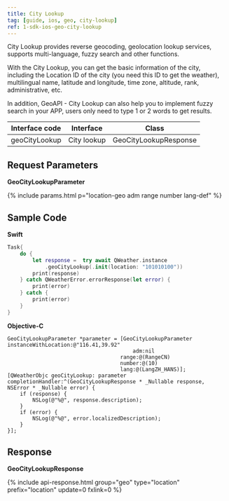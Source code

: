 ```yaml
---
title: City Lookup
tag: [guide, ios, geo, city-lookup]
ref: 1-sdk-ios-geo-city-lookup
---
```


City Lookup provides reverse geocoding, geolocation lookup services, supports multi-language, fuzzy search and other functions.

With the City Lookup, you can get the basic information of the city, including the Location ID of the city (you need this ID to get the weather), multilingual name, latitude and longitude, time zone, altitude, rank, administrative, etc.

In addition, GeoAPI - City Lookup can also help you to implement fuzzy search in your APP, users only need to type 1 or 2 words to get results.

| Interface code | Interface     | Class                 |
| -------------- | ------------- | --------------------- |
| geoCityLookup | City lookup   | GeoCityLookupResponse |

## Request Parameters

**GeoCityLookupParameter**

{% include params.html p="location-geo adm range number lang-def" %}

## Sample Code

**Swift**
```swift
Task{
    do {
        let response =  try await QWeather.instance
            .geoCityLookup(.init(location: "101010100"))
        print(response)
    } catch QWeatherError.errorResponse(let error) {
        print(error)
    } catch {
        print(error)
    }
}
```

**Objective-C**

```objc
GeoCityLookupParameter *parameter = [GeoCityLookupParameter instanceWithLocation:@"116.41,39.92"
                                        adm:nil
                                    range:@(RangeCN)
                                    number:@(10)
                                    lang:@(LangZH_HANS)];
[QWeatherObjc geoCityLookup: parameter completionHandler:^(GeoCityLookupResponse * _Nullable response, NSError * _Nullable error) {
    if (response) {
        NSLog(@"%@", response.description);
    }
    if (error) {
        NSLog(@"%@", error.localizedDescription);
    }
}];
```

## Response

**GeoCityLookupResponse**

{% include api-response.html group="geo" type="location" prefix="location" update=0 fxlink=0 %}

